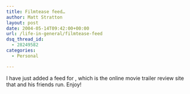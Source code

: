 ```yaml
---
title: Filmtease feed…
author: Matt Stratton
layout: post
date: 2004-05-14T09:42:00+00:00
url: /life-in-general/filmtease-feed
dsq_thread_id:
  - 28249582
categories:
  - Personal

---
```

I have just added a feed for , which is the online movie trailer review site that and his friends run. Enjoy!